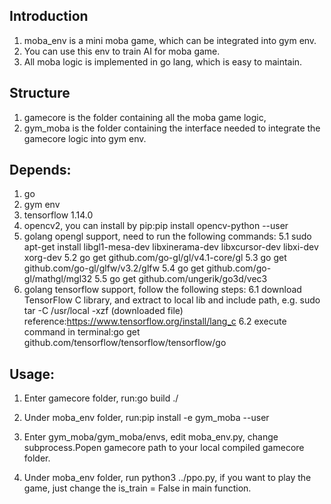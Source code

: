 ## Introduction
1. moba_env is a mini moba game, which can be integrated into gym env.
1. You can use this env to train AI for moba game.
1. All moba logic is implemented in go lang, which is easy to maintain.

## Structure
1. gamecore is the folder containing all the moba game logic, 
1. gym_moba is the folder containing the interface needed to integrate the gamecore logic into gym env.

## Depends:
1. go
1. gym env
1. tensorflow 1.14.0
1. opencv2, you can install by pip:pip install opencv-python --user
1. golang opengl support, need to run the following commands: 
5.1 sudo apt-get install libgl1-mesa-dev libxinerama-dev libxcursor-dev libxi-dev xorg-dev
5.2 go get github.com/go-gl/gl/v4.1-core/gl 
5.3 go get github.com/go-gl/glfw/v3.2/glfw
5.4 go get github.com/go-gl/mathgl/mgl32
5.5 go get github.com/ungerik/go3d/vec3
6. golang tensorflow support, follow the following steps:
6.1 download TensorFlow C library, and extract to local lib and include path, e.g. sudo tar -C /usr/local -xzf (downloaded file)
reference:https://www.tensorflow.org/install/lang_c
6.2 execute command in terminal:go get github.com/tensorflow/tensorflow/tensorflow/go

## Usage:
1. Enter gamecore folder, run:go build ./ 
2. Under moba_env folder, run:pip install -e gym_moba --user

3. Enter gym_moba/gym_moba/envs, edit moba_env.py, change subprocess.Popen gamecore path to your local compiled gamecore folder.

4. Under moba_env folder, run python3 ../ppo.py, if you want to play the game, just change the is_train = False in main function.
